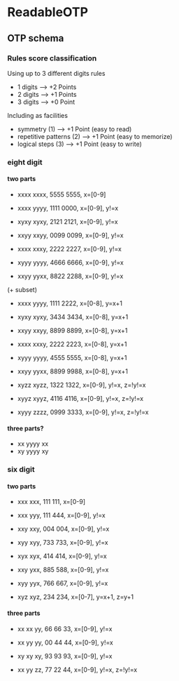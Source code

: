 # ReadableOTP

## OTP schema
### Rules score classification
Using up to 3 different digits rules
- 1 digits --> +2 Points
- 2 digits --> +1 Points
- 3 digits --> +0 Point
  
Including as facilities 
- symmetry (1) --> +1 Point (easy to read)
- repetitive patterns (2) --> +1 Point (easy to memorize)
- logical steps (3) --> +1 Point (easy to write)

### eight digit
#### two parts
- xxxx xxxx, 5555 5555, x=[0-9]

- xxxx yyyy, 1111 0000, x=[0-9], y!=x
- xyxy xyxy, 2121 2121, x=[0-9], y!=x
- xxyy xxyy, 0099 0099, x=[0-9], y!=x
- xxxx xxxy, 2222 2227, x=[0-9], y!=x
- xyyy yyyy, 4666 6666, x=[0-9], y!=x
- xxyy yyxx, 8822 2288, x=[0-9], y!=x

(+ subset)
- xxxx yyyy, 1111 2222, x=[0-8], y=x+1
- xyxy xyxy, 3434 3434, x=[0-8], y=x+1
- xxyy xxyy, 8899 8899, x=[0-8], y=x+1
- xxxx xxxy, 2222 2223, x=[0-8], y=x+1
- xyyy yyyy, 4555 5555, x=[0-8], y=x+1
- xxyy yyxx, 8899 9988, x=[0-8], y=x+1

- xyzz xyzz, 1322 1322, x=[0-9], y!=x, z=!y!=x
- xyyz xyyz, 4116 4116, x=[0-9], y!=x, z=!y!=x
- xyyy zzzz, 0999 3333, x=[0-9], y!=x, z=!y!=x

#### three parts?
- xx yyyy xx
- xy yyyy xy

### six digit

#### two parts
- xxx xxx, 111 111, x=[0-9]

- xxx yyy, 111 444, x=[0-9], y!=x
- xxy xxy, 004 004, x=[0-9], y!=x
- xyy xyy, 733 733, x=[0-9], y!=x
- xyx xyx, 414 414, x=[0-9], y!=x
- xxy yxx, 885 588, x=[0-9], y!=x
- xyy yyx, 766 667, x=[0-9], y!=x

- xyz xyz, 234 234, x=[0-7], y=x+1, z=y+1

#### three parts
- xx xx yy, 66 66 33, x=[0-9], y!=x  
- xx yy yy, 00 44 44, x=[0-9], y!=x
- xy xy xy, 93 93 93, x=[0-9], y!=x

- xx yy zz, 77 22 44, x=[0-9], y!=x, z=!y!=x
